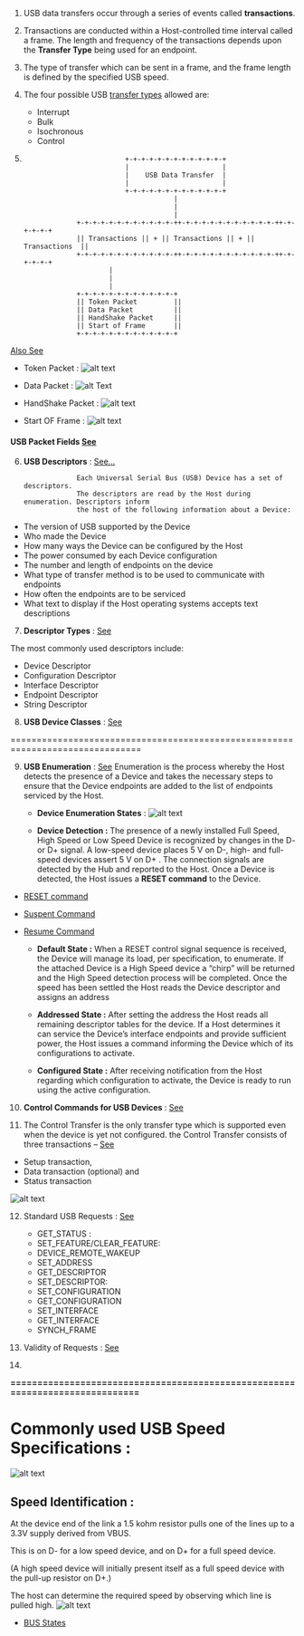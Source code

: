 1.  USB data transfers occur through a series of events called **transactions**.
2.  Transactions are conducted within a Host-controlled time interval called a frame.
    The length and frequency of the transactions depends upon the **Transfer Type** being used for an endpoint.
3.  The type of transfer which can be sent in a frame, and the frame length is defined by the specified USB speed.
4.  The four possible USB [transfer types](https://microchipdeveloper.com/usb:transfer) allowed are:
       + Interrupt
       + Bulk
       + Isochronous
       + Control
                              
5.                              +-+-+-+-+-+-+-+-+-+-+-+-+
                                |                       |
                                |    USB Data Transfer  |
                                |                       |
                                +-+-+-+-+-+-+-+-+-+-+-+-+
                                            |
                                            |
                                            |
                    +-+-+-+-+-+-+-+-+-+-+-+-++-+-+-+-+-+-+-+-+-+-+-+-++-+-+-+-+-+
                    || Transactions || + || Transactions || + || Transactions  ||
                    +-+-+-+-+-+-+-+-+-+-+-+-++-+-+-+-+-+-+-+-+-+-+-+-++-+-+-+-+-+
                            |
                            |
                            |
                    +-+-+-+-+-+-+-+-+-+-+-+-+    
                    || Token Packet         ||
                    || Data Packet          ||
                    || HandShake Packet     ||
                    || Start of Frame       ||
                    +-+-+-+-+-+-+-+-+-+-+-+-+


[Also See](https://www.keil.com/pack/doc/mw/USB/html/pipemodel.png)


+ Token Packet :
![alt text](https://engineersgarag.wpengine.com/wp-content/uploads/2019/07/Image-Showing-Data-Format-Token-Packets.png)

+ Data Packet :
![alt Text](https://engineersgarag.wpengine.com/wp-content/uploads/2019/07/Image-Showing-Data-Format-Data-Packets.png)

+ HandShake Packet :
![alt text](https://engineersgarag.wpengine.com/wp-content/uploads/2019/07/Image-Showing-Data-Format-Handshake-Packets.png)

+ Start OF Frame :
![alt text](https://engineersgarag.wpengine.com/wp-content/uploads/2019/07/Image-Showing-Data-Format-Start-Frame-Packets-SOF.png)




#### USB Packet Fields [See](https://www.engineersgarage.com/tutorials/usb-protocol-types-of-usb-packets-and-usb-transfers-part-2-6/)


6. **USB Descriptors** : [See...](https://www.engineersgarage.com/article_page/usb-descriptors-and-their-types-part-3-6/)
                   
                    Each Universal Serial Bus (USB) Device has a set of descriptors.
                    The descriptors are read by the Host during enumeration. Descriptors inform
                    the host of the following information about a Device:

+ The version of USB supported by the Device
+ Who made the Device
+ How many ways the Device can be configured by the Host
+ The power consumed by each Device configuration
+ The number and length of endpoints on the device
+ What type of transfer method is to be used to communicate with endpoints
+ How often the endpoints are to be serviced
+ What text to display if the Host operating systems accepts text descriptions


7. **Descriptor Types** : [See](https://microchipdeveloper.com/usb:descriptor)

The most commonly used descriptors include:

+ Device Descriptor
+ Configuration Descriptor
+ Interface Descriptor
+ Endpoint Descriptor
+ String Descriptor


8. **USB Device Classes** : [See](https://microchipdeveloper.com/usb:device-classes)

===============================================================================

9. **USB Enumeration** : [See](https://microchipdeveloper.com/usb:enumeration)
  Enumeration is the process whereby the Host detects the presence of a Device and takes the necessary steps to ensure 
  that the Device endpoints are added to the list of endpoints serviced by the Host.
  
   + **Device Enumeration States** :
  ![alt text](https://microchip.wikidot.com/local--files/usb:enumeration/device-states.svg)
  
   + **Device Detection :**
  The presence of a newly installed Full Speed, High Speed or Low Speed Device is recognized
  by changes in the D- or D+ signal. A low-speed device places 5 V on D-, high- and full-speed
  devices assert 5 V on D+ . The connection signals are detected by the Hub and reported to the Host.
  Once a Device is detected, the Host issues a **RESET command** to the Device.

+ [RESET command](https://microchipdeveloper.com/usb:reset-suspend-resume)
+ [Suspent Command](https://microchipdeveloper.com/usb:reset-suspend-resume)
+ [Resume Command](https://microchipdeveloper.com/usb:reset-suspend-resume)
 

   + **Default State :**
  When a RESET control signal sequence is received, the Device will manage its load, per specification, to enumerate.
  If the attached Device is a High Speed device a “chirp” will be returned and the High Speed detection process will
  be completed. Once the speed has been settled the Host reads the Device descriptor and assigns an address
  
   + **Addressed State :**
  After setting the address the Host reads all remaining descriptor tables for the device. If a Host determines 
  it can service the Device’s interface endpoints and provide sufficient power, the Host issues a command informing
  the Device which of its configurations to activate.
  
   + **Configured State :**
  After receiving notification from the Host regarding which configuration to activate, the Device is ready to run 
  using the active configuration.
  
  
  
10. **Control Commands for USB Devices** : [See](https://microchipdeveloper.com/usb:control-commands)

    
11. The Control Transfer is the only transfer type which is supported even when the device is yet not configured.
the Control Transfer consists of three transactions –
[See](https://www.engineersgarage.com/tutorials/usb-requests-and-stages-of-control-transfer-part-4-6/)

+ Setup transaction,
+ Data transaction (optional) and
+ Status transaction

![alt text](https://engineersgarag.wpengine.com/wp-content/uploads/2019/07/Image-Showing-Data-Format-USB-Control-Transfer.png)


12. Standard USB Requests : [See](https://www.engineersgarage.com/tutorials/usb-requests-and-stages-of-control-transfer-part-4-6/)
    + GET_STATUS :
    + SET_FEATURE/CLEAR_FEATURE:
    + DEVICE_REMOTE_WAKEUP
    + SET_ADDRESS
    + GET_DESCRIPTOR
    + SET_DESCRIPTOR: 
    + SET_CONFIGURATION
    + GET_CONFIGURATION
    + SET_INTERFACE
    + GET_INTERFACE
    + SYNCH_FRAME
    
    
 13. Validity of Requests : [See](https://www.engineersgarage.com/tutorials/usb-requests-and-stages-of-control-transfer-part-4-6/)
 
 14.  
        
    
   
  
  
**=============================================================================**

# Commonly used USB Speed Specifications :
  ![alt text](https://www.electronicdesign.com/sites/electronicdesign.com/files/uploads/2015/02/0216_TI_USBtypeC_No2_Table1.gif)
  
## Speed Identification :
  At the device end of the link a 1.5 kohm resistor pulls one of the lines up to a 3.3V supply derived from VBUS.

This is on D- for a low speed device, and on D+ for a full speed device.

(A high speed device will initially present itself as a full speed device with the pull-up resistor on D+.)

The host can determine the required speed by observing which line is pulled high.
![alt text](http://www.usbmadesimple.co.uk/ums_j_speed_r.jpg)

+ [BUS States](http://www.usbmadesimple.co.uk/ums_3.htm)


